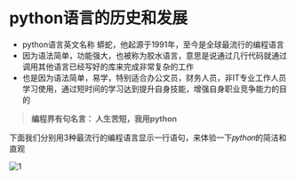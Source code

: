 # python语言的历史和发展
- python语言英文名称 蟒蛇，他起源于1991年，至今是全球最流行的编程语言
- 因为语法简单，功能强大，也被称为胶水语言，意思是说通过几行代码就通过调用其他语言已经写好的库来完成非常复杂的工作
- 也是因为语法简单，易学，特别适合办公文员，财务人员，非IT专业工作人员学习使用，通过短时间的学习达到提升自身技能，增强自身职业竞争能力的目的
> **编程界有句名言： 人生苦短，我用python**
> 
下面我们分别用3种最流行的编程语言显示一行语句，来体验一下𝑝𝑦𝑡ℎ𝑜𝑛的简洁和直观

![1](https://user-images.githubusercontent.com/103555341/163543164-7f790e2f-d4e6-436e-9bb0-f2296e147dc6.jpg)
